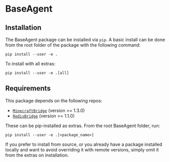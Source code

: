 # BaseAgent



## Installation

The BaseAgent package can be installed via `pip`.  A basic install can be done from the root folder of the package with the following command:

    pip install --user -e .

To install with all extras:

    pip install --user -e .[all]

## Requirements

This package depends on the following repos:
- [`MinecraftBridge`](https://gitlab.com/cmu_asist/MinecraftBridge) (version >= 1.3.0)
- [`RedisBridge`](https://gitlab.com/cmu_asist/RedisBridge) (version >= 1.1.0)

These can be pip-installed as extras. From the root BaseAgent folder, run:

    pip install --user -e .[<package_name>]

If you prefer to install from source, or you already have a package installed locally and want to avoid overriding it with remote versions, simply omit it from the extras on installation.
